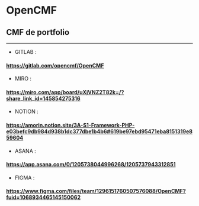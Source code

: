# OpenCMF
## CMF de portfolio
___

- GITLAB :
#### https://gitlab.com/opencmf/OpenCMF

- MIRO :
#### https://miro.com/app/board/uXjVNZ2T82k=/?share_link_id=145854275316
- NOTION :
#### https://amorin.notion.site/3A-S1-Framework-PHP-e03befc9db984d938b1dc377dbe1b4b6#619be97ebd95471eba8151319e859604
- ASANA :
#### https://app.asana.com/0/1205738044996268/1205737943312851
- FIGMA :
#### https://www.figma.com/files/team/1296151760507576088/OpenCMF?fuid=1068934465145150062
